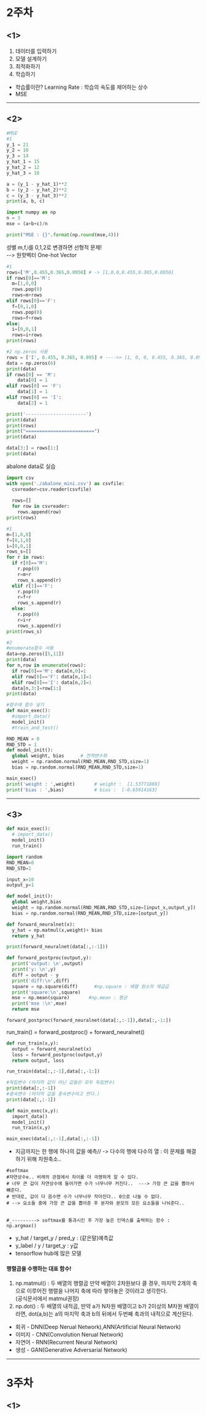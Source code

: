# 2주차
## <1>
1. 데이터를 입력하기
2. 모델 설계하기
3. 최적화하기
4. 학습하기
* 학습률이란? Learning Rate : 학습의 속도를 제어하는 상수
* MSE

<hr>

## <2>
```python
#MSE
#1
y_1 = 21
y_2 = 10
y_3 = 14
y_hat_1 = 15
y_hat_2 = 12
y_hat_3 = 18

a = (y_1 - y_hat_1)**2
b = (y_2 - y_hat_2)**2
c = (y_3 - y_hat_3)**2
print(a, b, c)

import numpy as np
n = 3
mse = (a+b+c)/n

print("MSE : {}".format(np.round(mse,4)))
```
성별 m,f,i를 0,1,2로 변경하면 선형적 문제!  
--> 원핫벡터 One-hot Vector  
```python
#1
rows=['M',0.455,0.365,0.0950] # -> [1,0,0,0.455,0.365,0.0950]
if rows[0]=='M':
  m=[1,0,0]
  rows.pop(0)
  rows=m+rows
elif rows[0]=='F':
  f=[0,1,0]
  rows.pop(0)
  rows=f+rows
else:
  i=[0,0,1]
  rows=i+rows
print(rows)
```
```python
#2 np.zeros 사용
rows = ['I', 0.455, 0.365, 0.095] # ---->> [1, 0, 0, 0.455, 0.365, 0.095]
data = np.zeros(6)
print(data)
if rows[0] == 'M':
    data[0] = 1
elif rows[0] == 'F':
    data[1] = 1
elif rows[0] == 'I':
    data[2] = 1

print('----------------------')
print(data)
print(rows)
print("=========================")
print(data)

data[3:] = rows[1:]
print(data)
```
abalone data로 실습
```python
import csv
with open('./abalone_mini.csv') as csvfile:
  csvreader=csv.reader(csvfile)
  
  rows=[]
  for row in csvreader:
    rows.append(row)
print(rows)
```

```python
#1
m=[1,0,0]
f=[0,1,0]
i=[0,0,1]
rows_s=[]
for r in rows:
  if r[0]=='M':
    r.pop(0)
    r=m+r
    rows_s.append(r)
  elif r[1]=='F':
    r.pop(0)
    r=f+r
    rows_s.append(r)
  else:
    r.pop(0)
    r=i+r
    rows_s.append(r)
print(rows_s)
```
```python
#2 
#enumerate함수 사용
data=np.zeros([5,11])
print(data)
for n,row in enumerate(rows):
  if row[0]=='M': data[n,0]=1
  elif row[0]=='F': data[n,1]=1
  elif row[0]=='I': data[n,2]=1
  data[n,3:]=row[1:]
print(data)
```

```python
#함수에 함수 넣기
def main_exec():
  #import_data()
  model_init()
  #train_and_test()

RND_MEAN = 0
RND_STD = 1
def model_init():
  global weight, bias      # 전역변수화
  weight = np.random.normal(RND_MEAN,RND_STD,size=1)
  bias = np.random.normal(RND_MEAN,RND_STD,size=1)

main_exec()
print('weight : ',weight)       # weight :  [1.53771869]
print('bias : ',bias)           # bias :  [-0.65914163]
```

<hr>

## <3>
```python
def main_exec():
  # import_data()
  model_init()
  run_train()

import random
RND_MEAN=0
RND_STD=1

input_x=10
output_y=1

def model_init():    
  global weight,bias
  weight = np.random.normal(RND_MEAN,RND_STD,size=[input_x,output_y])    #normal distribution 정규분포
  bias = np.random.normal(RND_MEAN,RND_STD,size=[output_y])

def forward_neuralnet(x):
  y_hat = np.matmul(x,weight)+ bias
  return y_hat

print(forward_neuralnet(data[:,:-1]))
```
```python
def forward_postproc(output,y):
  print('output: \n',output)
  print('y: \n',y)
  diff = output - y
  print('diff:\n',diff)
  square = np.square(diff)      #np.square : 배열 원소의 제곱값
  print('square:\n',square)
  mse = np.mean(square)       #np.mean : 평균
  print('mse :\n',mse)
  return mse

forward_postproc(forward_neuralnet(data[:,:-1]),data[:,-1:])
```
run_train() = forward_postproc() + forward_neuralnet()
```python
def run_train(x,y):
  output = forward_neuralnet(x)
  loss = forward_postproc(output,y)
  return output, loss

run_train(data[:,:-1],data[:,-1:])

#독립변수 (마지막 값이 아닌 값들은 모두 독립변수)
print(data[:,:-1])
#종속변수 (마지막 값을 종속변수라고 한다.)
print(data[:,:-1])
```
```python
def main_exec(x,y):
  import_data()
  model_init()
  run_train(x,y)

main_exec(data[:,:-1],data[:,:-1])
```

* 지금까지는 한 행에 하나의 값을 예측// -> 다수의 행에 다수의 열 : 이 문제를 해결하기 위해 차원축소..
```
#softmax
#자연상수e.. 비례의 관점에서 차이를 더 극명하게 알 수 있다.
# 너무 큰 값이 자연상수에 들어가면 수가 너무너무 커진다..  ---> 가장 큰 값을 뽑아서 뺴준다.
# 반대로, 값이 다 음수면 수가 너무너무 작아진다.. 0으로 나눌 수 없다.
# --> 요소들 중에 가장 큰 값을 뽑아준 후 분자와 분모의 모든 요소들을 나눠준다..


#_---------> softmax를 통과시킨 후 가장 높은 인덱스를 출력하는 함수 : np.argmax()
```
* y_hat / target_y / pred_y : (같은말)예측값 
* y_label / y / target_y : y값  
* tensorflow hub에 많은 모델 

#### 행렬곱을 수행하는 대표 함수!  
1. np.matmul()  : 두 배열의 행렬곱 
만약 배열이 2차원보다 클 경우, 마지막 2개의 축으로 이루어진 행렬을 나머지 축에 따라 쌓아놓은 것이라고 생각한다.   
(공식문서에서 matmul권장)  
2. np.dot()  : 두 배열의 내적곱, 만약 a가 N차원 배열이고 b가 2이상의 M차원 배열이라면, dot(a,b)는 a의 마지막 축과 b의 뒤에서 두번째 축과의 내적으로 계산된다.  

* 회귀 - DNN(Deep Nerual Network),ANN(Artificial Neural Network)  
* 이미지 - CNN(Convolution Nerual Network)
* 자연어 - RNN(Recurrent Neural Network)  
* 생성 - GAN(Generative Adversarial Network)

<hr>

# 3주차
## <1>




